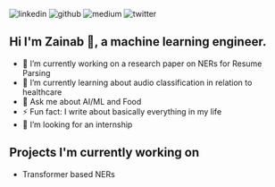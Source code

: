 
![linkedin](https://img.shields.io/badge/Linkedin-0e76a8?style=for-the-badge&logo=Linkedin&logoColor=white)
![github](https://img.shields.io/badge/Github-000000?style=for-the-badge&logo=Github&logoColor=white)
![medium](https://img.shields.io/badge/Medium-000000?style=for-the-badge&logo=Medium&logoColor=white)
![twitter](https://img.shields.io/badge/Twitter-informational?style=for-the-badge&logo=Twitter&logoColor=white)

## Hi I'm Zainab 👋, a machine learning engineer.

- 🔭 I’m currently working on a research paper on NERs for Resume Parsing
- 🌱 I’m currently learning about audio classification in relation to  healthcare
- 💬 Ask me about AI/ML and Food
- ⚡ Fun fact: I write about basically everything in my life
- 🤔 I’m looking for an internship
  
## Projects I'm currently working on

- Transformer based NERs
<!--
